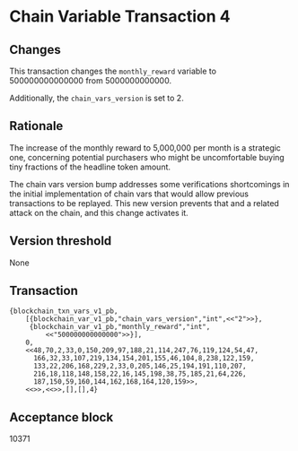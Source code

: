 # Chain Variable Transaction 4

## Changes

This transaction changes the `monthly_reward` variable to 500000000000000 from 5000000000000.

Additionally, the `chain_vars_version` is set to 2.

## Rationale

The increase of the monthly reward to 5,000,000 per month is a strategic one, concerning potential purchasers who might be uncomfortable buying tiny fractions of the headline token amount.

The chain vars version bump addresses some verifications shortcomings in the initial implementation of chain vars that would allow previous transactions to be replayed.  This new version prevents that and a related attack on the chain, and this change activates it.

## Version threshold

None

## Transaction

```
{blockchain_txn_vars_v1_pb,
    [{blockchain_var_v1_pb,"chain_vars_version","int",<<"2">>},
     {blockchain_var_v1_pb,"monthly_reward","int",
         <<"500000000000000">>}],
    0,
    <<48,70,2,33,0,150,209,97,188,21,114,247,76,119,124,54,47,
      166,32,33,107,219,134,154,201,155,46,104,8,238,122,159,
      133,22,206,168,229,2,33,0,205,146,25,194,191,110,207,
      216,18,118,148,158,22,16,145,198,38,75,185,21,64,226,
      187,150,59,160,144,162,168,164,120,159>>,
    <<>>,<<>>,[],[],4}
```

## Acceptance block

10371 
